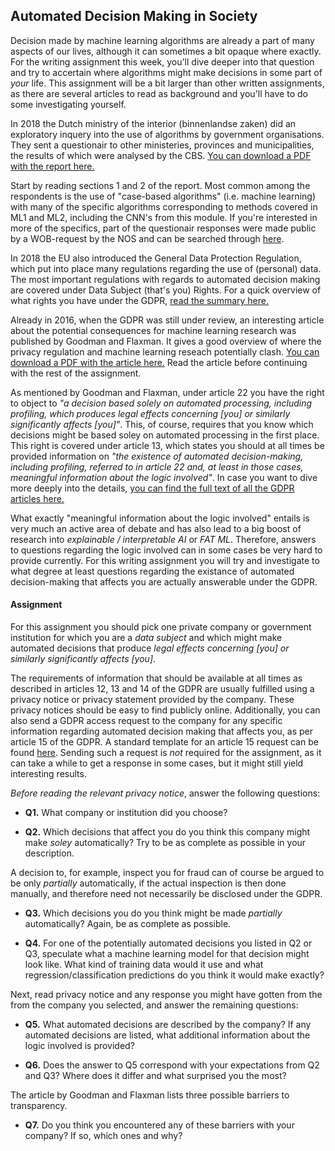 
## Automated Decision Making in Society

Decision made by machine learning algorithms are already a part of many aspects
of our lives, although it can sometimes a bit opaque where exactly. For the
writing assignment this week, you'll dive deeper into that question and try to
accertain where algorithms might make decisions in some part of *your* life.
This assignment will be a bit larger than other written assignments, as there
are several articles to read as background and you'll have to do some
investigating yourself.

In 2018 the Dutch ministry of the interior (binnenlandse zaken) did an
exploratory inquery into the use of algorithms by government organisations.
They sent a questionair to other ministeries, provinces and municipalities, the
results of which were analysed by the CBS.
[You can download a PDF with the report here.](https://www.cbs.nl/nl-nl/maatwerk/2018/48/gebruik-van-algoritmen-door-overheidsorganisaties)

Start by reading sections 1 and 2 of the report. Most common among the
respondents is the use of "case-based algorithms" (i.e. machine learning) with
many of the specific algorithms corresponding to methods covered in ML1 and
ML2, including the CNN's from this module. If you're interested in more of the
specifics, part of the questionair responses were made public by a WOB-request
by the NOS and can be searched through
[here](https://app.nos.nl/datavisualisatie/2018/algoritmen/index.html).

In 2018 the EU also introduced the General Data Protection Regulation, which
put into place many regulations regarding the use of (personal) data. The most
important regulations with regards to automated decision making are covered
under Data Subject (that's you) Rights. For a quick overview of what
rights you have under the GDPR, 
[read the summary here.](https://advisera.com/eugdpracademy/knowledgebase/8-data-subject-rights-according-to-gdpr/)

Already in 2016, when the GDPR was still under review, an interesting article
about the potential consequences for machine learning research was published by
Goodman and Flaxman. It gives a good overview of where the privacy regulation
and machine learning reseach potentially clash.
[You can download a PDF with the article here.](https://arxiv.org/pdf/1606.08813)
Read the article before continuing with the rest of the assignment.

As mentioned by Goodman and Flaxman, under article 22 you have the right to
object to *"a decision based solely on automated processing, including
profiling, which produces legal effects concerning [you] or similarly
significantly affects [you]"*. This, of course, requires that you know which
decisions might be based soley on automated processing in the first place. This
right is covered under article 13, which states you should at all times be
provided information on *"the existence of automated decision-making, including
profiling, referred to in article 22 and, at least in those cases, meaningful
information about the logic involved"*. In case you want to dive more
deeply into the details,
[you can find the full text of all the GDPR articles here.](https://gdpr-info.eu/chapter-3/)

What exactly "meaningful information about the logic involved" entails is very
much an active area of debate and has also lead to a big boost of research into
*explainable / interpretable AI* or *FAT ML*. Therefore, answers to questions
regarding the logic involved can in some cases be very hard to provide
currently. For this writing assignment you will try and investigate to what
degree at least questions regarding the existance of automated decision-making
that affects you are actually answerable under the GDPR.

#### Assignment

For this assignment you should pick one private company or government
institution for which you are a *data subject* and which might make automated
decisions that produce *legal effects concerning [you] or similarly
significantly affects [you]*.

The requirements of information that should be available at all times as
described in articles 12, 13 and 14 of the GDPR are usually fulfilled using a
privacy notice or privacy statement provided by the company. These privacy
notices should be easy to find publicly online. Additionally, you can also send
a GDPR access request to the company for any specific information regarding
automated decision making that affects you, as per article 15 of the GDPR. A 
standard template for an article 15 request can be found
[here](https://www.datarequests.org/blog/sample-letter-gdpr-access-request/).
Sending such a request is *not* required for the assignment, as it can take a
while to get a response in some cases, but it might still yield interesting
results.


*Before reading the relevant privacy notice*, answer the following questions:

* **Q1.** What company or institution did you choose?

* **Q2.** Which decisions that affect you do you think this company might make
*soley* automatically? Try to be as complete as possible in your description.


A decision to, for example, inspect you for fraud can of course be argued
to be only *partially* automatically, if the actual inspection is then done
manually, and therefore need not necessarily be disclosed under the GDPR.

* **Q3.** Which decisions you do you think might be made *partially*
automatically? Again, be as complete as possible.

* **Q4.** For one of the potentially automated decisions you listed in Q2 or
Q3, speculate what a machine learning model for that decision might look like.
What kind of training data would it use and what regression/classification
predictions do you think it would make exactly?


Next, read privacy notice and any response you might have gotten from the from
the company you selected, and answer the remaining questions:

* **Q5.** What automated decisions are described by the company? If any automated
decisions are listed, what additional information about the logic involved is
provided?

* **Q6.** Does the answer to Q5 correspond with your expectations from Q2 and Q3?
Where does it differ and what surprised you the most?


The article by Goodman and Flaxman lists three possible barriers to 
transparency. 

* **Q7.** Do you think you encountered any of these barriers with your company?
If so, which ones and why?

